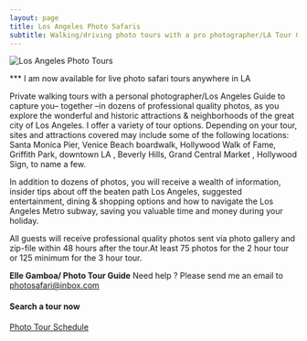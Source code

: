 ```yaml
---
layout: page
title: Los Angeles Photo Safaris
subtitle: Walking/driving photo tours with a pro photographer/LA Tour Guide 
---
```


<img src="https://losangelesphotosafaris.files.wordpress.com/2020/07/1fe87-disney-concert-hall-los-angeles-color-web.jpg" alt="Los Angeles Photo Tours">

*** I am now available for live photo safari tours anywhere in LA

Private walking tours with a personal photographer/Los Angeles Guide to capture you– together –in dozens of professional quality photos, 
as you explore the wonderful and historic attractions & neighborhoods of the great city of Los Angeles. I offer a variety of tour options. 
Depending on your tour, sites and attractions covered may include some of the following locations: Santa Monica Pier, Venice Beach boardwalk,  Hollywood Walk of Fame, Griffith Park, downtown LA , Beverly Hills, Grand Central Market , Hollywood Sign, to name a few.

In addition to dozens of photos, you will receive a wealth of information, insider tips about off the beaten path Los Angeles, suggested entertainment, dining & shopping options and how to navigate the Los Angeles Metro subway, saving you valuable time and money during your holiday.

All guests will receive professional quality photos sent via photo gallery and zip-file within 48 hours after the tour.At least 75 photos for the 2 hour tour or 125 minimum for the 3 hour tour.

**Elle Gamboa/ Photo Tour Guide**
Need help ? Please send me an email to photosafari@inbox.com

#### Search a tour now 

[Photo Tour Schedule](https://losangelesphotosafaris.com/find-a-tour/)



